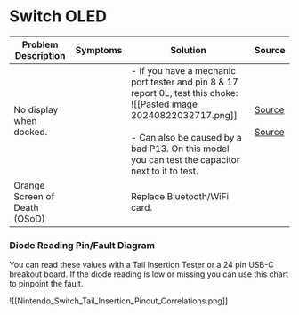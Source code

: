 # Switch OLED

| Problem Description           | Symptoms | Solution                                                                                                                                                                                                                       | Source                                                                                                                                               |
| ----------------------------- | -------- | ------------------------------------------------------------------------------------------------------------------------------------------------------------------------------------------------------------------------------ | ---------------------------------------------------------------------------------------------------------------------------------------------------- |
| No display when docked.       |          | - If you have a mechanic port tester and pin 8 & 17 report 0L, test this choke:<br>![[Pasted image 20240822032717.png]]<br><br>- Can also be caused by a bad P13. On this model you can test the capacitor next to it to test. | [Source](https://www.youtube.com/watch?v=pUD1rkYmXm4)<br><br>[Source](https://repair.wiki/w/How_To_Fix_Nintendo_Switch_OLED_With_No_HDMI_Output)<br> |
| Orange Screen of Death (OSoD) |          | Replace Bluetooth/WiFi card.                                                                                                                                                                                                   |                                                                                                                                                      |
### Diode Reading Pin/Fault Diagram
You can read these values with a Tail Insertion Tester or a 24 pin USB-C breakout board.
If the diode reading is low or missing you can use this chart to pinpoint the fault.

![[Nintendo_Switch_Tail_Insertion_Pinout_Correlations.png]]